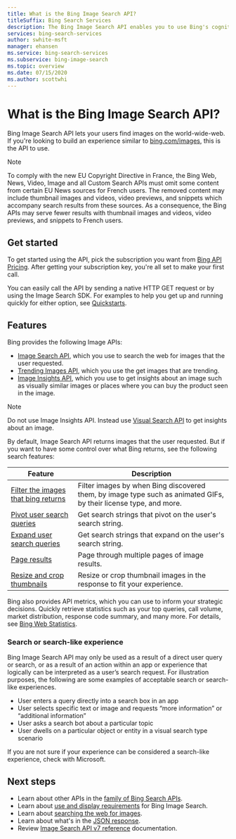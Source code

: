 ```yaml
---
title: What is the Bing Image Search API?
titleSuffix: Bing Search Services
description: The Bing Image Search API enables you to use Bing's cognitive image search capabilities in your application. By sending user search queries with the API, you can get and display relevant and high-quality images similar to Bing Images.
services: bing-search-services
author: swhite-msft
manager: ehansen
ms.service: bing-search-services
ms.subservice: bing-image-search
ms.topic: overview
ms.date: 07/15/2020
ms.author: scottwhi
---
```


# What is the Bing Image Search API?

Bing Image Search API lets your users find images on the world-wide-web. If you're looking to build an experience similar to [bing.com/images](https://www.bing.com/images), this is the API to use.

> [!NOTE]
> To comply with the new EU Copyright Directive in France, the Bing Web, News, Video, Image and all Custom Search APIs must omit some content from certain EU News sources for French users. The removed content may include thumbnail images and videos, video previews, and snippets which accompany search results from these sources. As a consequence, the Bing APIs may serve fewer results with thumbnail images and videos, video previews, and snippets to French users.


## Get started

To get started using the API, pick the subscription you want from <a href="https://www.microsoft.com/en-us/bing/apis/pricing" target="_blank">Bing API Pricing</a>. After getting your subscription key, you're all set to make your first call. 

You can easily call the API by sending a native HTTP GET request or by using the Image Search SDK. For examples to help you get up and running quickly for either option, see [Quickstarts](quickstarts/quickstarts.md).


## Features  

Bing provides the following Image APIs:

- [Image Search API](how-to/get-images.md), which you use to search the web for images that the user requested.
- [Trending Images API](how-to/trending-images.md), which you use the get images that are trending.
- [Image Insights API](how-to/image-insights.md), which you use to get insights about an image such as visually similar images or places where you can buy the product seen in the image.

> [!NOTE]
> Do not use Image Insights API. Instead use [Visual Search API](../bing-visual-search/overview.md) to get insights about an image.

By default, Image Search API returns images that the user requested. But if you want to have some control over what Bing returns, see the following search features:

|Feature|Description
|-|-
|[Filter the images that bing returns](how-to/get-images.md#filter-the-images-that-bing-returns)|Filter images by when Bing discovered them, by image type such as animated GIFs, by their license type, and more.
|[Pivot user search queries](how-to/search-response.md#using-pivot-queries)|Get search strings that pivot on the user's search string.
|[Expand user search queries](how-to/search-response.md#using-expanded-queries)|Get search strings that expand on the user's search string.
|[Page results](../bing-web-search/page-results.md)|Page through multiple pages of image results.
|[Resize and crop thumbnails](../bing-web-search/resize-and-crop-thumbnails.md)|Resize or crop thumbnail images in the response to fit your experience.

Bing also provides API metrics, which you can use to inform your strategic decisions. Quickly retrieve statistics such as your top queries, call volume, market distribution, response code summary, and many more. For details, see [Bing Web Statistics](../bing-web-search/bing-web-stats.md).


### Search or search-like experience

Bing Image Search API may only be used as a result of a direct user query or search, or as a result of an action within an app or experience that logically can be interpreted as a user’s search request. For illustration purposes, the following are some examples of acceptable search or search-like experiences.

- User enters a query directly into a search box in an app
- User selects specific text or image and requests “more information” or “additional information”
- User asks a search bot about a particular topic
- User dwells on a particular object or entity in a visual search type scenario

If you are not sure if your experience can be considered a search-like experience, check with Microsoft.


## Next steps

- Learn about other APIs in the [family of Bing Search APIs](../bing-web-search/bing-api-comparison.md).
- Learn about [use and display requirements](../bing-web-search/use-display-requirements.md) for Bing Image Search.  
- Learn about [searching the web for images](how-to/get-images.md).
- Learn about what's in the [JSON response](how-to/search-response.md).
- Review [Image Search API v7 reference](reference/endpoints.md) documentation.  


